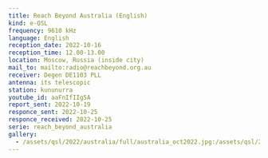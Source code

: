 ```yaml
---
title: Reach Beyond Australia (English)
kind: e-QSL
frequency: 9610 kHz
language: English
reception_date: 2022-10-16
reception_time: 12.00-13.00
location: Moscow, Russia (inside city)
mail_to: mailto:radio@reachbeyond.org.au
receiver: Degen DE1103 PLL
antenna: its telescopic
station: kununurra
youtube_id: aaFnIfIIg5A
report_sent: 2022-10-19
responce_sent: 2022-10-25
responce_received: 2022-10-25
serie: reach_beyond_australia
gallery:
  - /assets/qsl/2022/australia/full/australia_oct2022.jpg:/assets/qsl/2022/australia/small/australia_oct2022.jpg
---
```

